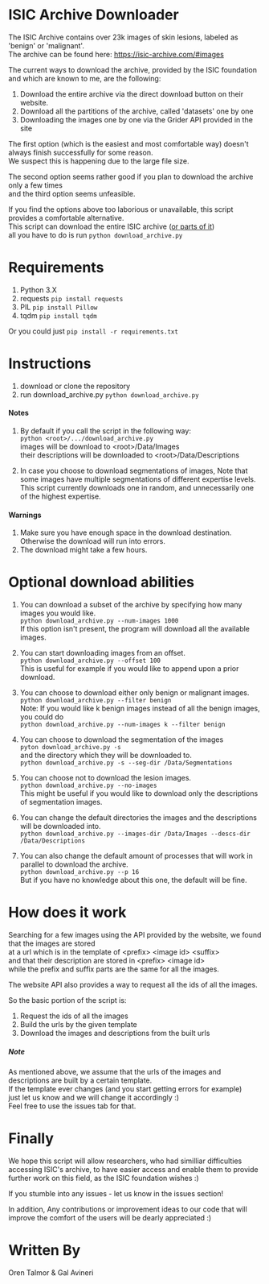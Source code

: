 # ISIC Archive Downloader
The ISIC Archive contains over 23k images of skin lesions, labeled as 'benign' or 'malignant'.  
The archive can be found here:
https://isic-archive.com/#images

The current ways to download the archive, provided by the ISIC foundation and which are known to me, are the following:
1. Download the entire archive via the direct download button on their website.
2. Download all the partitions of the archive, called 'datasets' one by one
3. Downloading the images one by one via the Grider API provided in the site

The first option (which is the easiest and most comfortable way) doesn't always finish successfully for some reason.  
We suspect this is happening due to the large file size.
  
The second option seems rather good if you plan to download the archive only a few times  
and the third option seems unfeasible.  

If you find the options above too laborious or unavailable, this script provides a comfortable alternative.  
This script can download the entire ISIC archive ([or parts of it](#optional-download-abilities))  
all you have to do is run `python download_archive.py`

# Requirements
1. Python 3.X
2.  requests  `pip install requests`
3.  PIL  `pip install Pillow`
4.  tqdm  `pip install tqdm`

Or you could just `pip install -r requirements.txt`

# Instructions
1.  download or clone the repository
2.  run download_archive.py `python download_archive.py`

#### Notes
1.  By default if you call the script in the following way:  
    `python <root>/.../download_archive.py`  
    images will be download to \<root\>/Data/Images  
    their descriptions will be downloaded to \<root\>/Data/Descriptions
    
2.  In case you choose to download segmentations of images,
    Note that some images have multiple segmentations of different expertise levels.
    This script currently downloads one in random, and unnecessarily one of the highest
    expertise.


#### Warnings
1. Make sure you have enough space in the download destination.
Otherwise the download will run into errors.
2. The download might take a few hours.

# Optional download abilities
1. You can download a subset of the archive by specifying how many images you would like.  
`python download_archive.py --num-images 1000`  
If this option isn't present, the program will download all the available images.  

2. You can start downloading images from an offset.  
   `python download_archive.py --offset 100`  
   This is useful for example if you would like to append upon a prior download.  
   
3. You can choose to download either only benign or malignant images.  
   `python download_archive.py --filter benign`  
   Note: If you would like k benign images instead of all the benign images, you could do  
   `python download_archive.py --num-images k --filter benign`
   
4. You can choose to download the segmentation of the images  
   `pyton download_archive.py -s`  
   and the directory which they will be downloaded to.  
   `python download_archive.py -s --seg-dir /Data/Segmentations`
   
5. You can choose not to download the lesion images.  
   `python download_archive.py --no-images`  
   This might be useful if you would like to download only the descriptions of segmentation images.
   
6. You can change the default directories the images and the descriptions will be downloaded into.  
`python download_archive.py --images-dir /Data/Images --descs-dir /Data/Descriptions`  

7. You can also change the default amount of processes that will work in parallel to download the archive.  
`python download_archive.py --p 16`  
But if you have no knowledge about this one, the default will be fine.

# How does it work
Searching for a few images using the API provided by the website, we found that the images are stored  
at a url which is in the template of \<prefix>  \<image id>  \<suffix>  
and that their description are stored in \<prefix> \<image id>  
while the prefix and suffix parts are the same for all the images. 

The website API also provides a way to request all the ids of all the images.

So the basic portion of the script is:
1. Request the ids of all the images
2. Build the urls by the given template
3. Download the images and descriptions from the built urls

##### Note
As mentioned above, we assume that the urls of the images and descriptions are built by a certain template.  
If the template ever changes (and you start getting errors for example)  
just let us know and we will change it accordingly :)  
Feel free to use the issues tab for that.


# Finally
We hope this script will allow researchers, who had similliar difficulties
accessing ISIC's archive, to have easier access and enable them to provide further work on this field,
as the ISIC foundation wishes :)

If you stumble into any issues - let us know in the issues section!

In addition, Any contributions or improvement ideas to our code that will improve the comfort of the users 
will be dearly appreciated :)


# Written By
Oren Talmor & Gal Avineri


